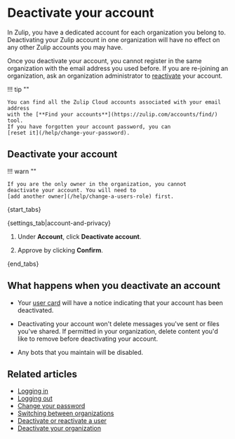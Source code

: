# Deactivate your account

In Zulip, you have a dedicated account for each organization you belong to.
Deactivating your Zulip account in one organization will have no effect on any
other Zulip accounts you may have.

Once you deactivate your account, you cannot register in the same organization
with the email address you used before. If you are re-joining an organization,
ask an organization administrator to
[reactivate](/help/deactivate-or-reactivate-a-user#reactivate-a-user) your
account.

!!! tip ""

    You can find all the Zulip Cloud accounts associated with your email address
    with the [**Find your accounts**](https://zulip.com/accounts/find/) tool.
    If you have forgotten your account password, you can
    [reset it](/help/change-your-password).


## Deactivate your account

!!! warn ""

    If you are the only owner in the organization, you cannot
    deactivate your account. You will need to
    [add another owner](/help/change-a-users-role) first.

{start_tabs}

{settings_tab|account-and-privacy}

1. Under **Account**, click **Deactivate account**.

1. Approve by clicking **Confirm**.

{end_tabs}

## What happens when you deactivate an account

* Your [user card](/help/user-cards) will have a notice indicating that your
  account has been deactivated.

* Deactivating your account won't delete messages you've sent or files
  you've shared. If permitted in your organization, delete content you'd
  like to remove before deactivating your account.

* Any bots that you maintain will be disabled.


## Related articles

* [Logging in](/help/logging-in)
* [Logging out](/help/logging-out)
* [Change your password](/help/change-your-password)
* [Switching between organizations](/help/switching-between-organizations)
* [Deactivate or reactivate a user](/help/deactivate-or-reactivate-a-user)
* [Deactivate your organization](/help/deactivate-your-organization)
